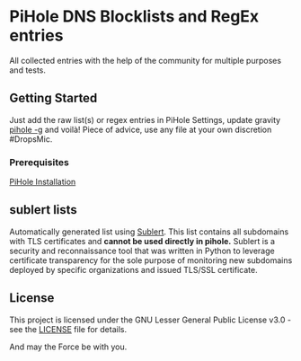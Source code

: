 # PiHole DNS Blocklists and RegEx entries
All collected entries with the help of the community for multiple purposes and tests.

## Getting Started
Just add the raw list(s) or regex entries in PiHole Settings, update gravity [pihole -g](https://docs.pi-hole.net/core/pihole-command/#gravity) and voilà!
Piece of advice, use any file at your own discretion #DropsMic.

### Prerequisites
[PiHole Installation](https://docs.pi-hole.net/main/basic-install/)

## sublert lists
Automatically generated list using [Sublert](https://github.com/yassineaboukir/sublert). This list contains all subdomains with TLS certificates and **cannot be used directly in pihole.** Sublert is a security and reconnaissance tool that was written in Python to leverage certificate transparency for the sole purpose of monitoring new subdomains deployed by specific organizations and issued TLS/SSL certificate.

## License
This project is licensed under the GNU Lesser General Public License v3.0 - see the [LICENSE](https://github.com/jdmarcelino/PiHole/blob/master/LICENSE) file for details.

And may the Force be with you.
